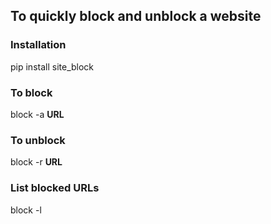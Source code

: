 ## To quickly block and unblock a website

### Installation

   pip install site_block

### To block

   block -a <strong>URL</strong>

### To unblock

   block -r <strong>URL</strong>

### List blocked URLs

   block -l
